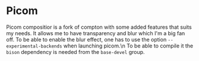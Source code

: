 # Picom
Picom compositior is a fork of compton with some added features that suits my needs.
It allows me to have transparency and blur which I'm a big fan off.
To be able to enable the blur effect, one has to use the option `--experimental-backends` when launching picom.\n
To be able to compile it the `bison` dependency is needed from the `base-devel` group.
